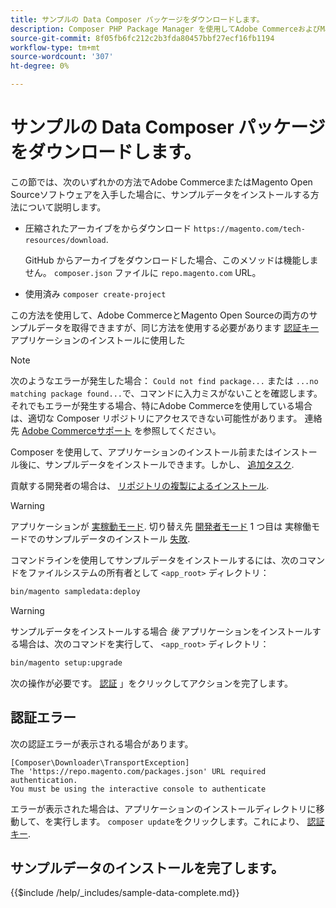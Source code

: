 ```yaml
---
title: サンプルの Data Composer パッケージをダウンロードします。
description: Composer PHP Package Manager を使用してAdobe CommerceおよびMagento Open Sourceサンプルデータをインストールするには、次の手順に従います。
source-git-commit: 8f05fb6fc212c2b3fda80457bbf27ecf16fb1194
workflow-type: tm+mt
source-wordcount: '307'
ht-degree: 0%

---
```



# サンプルの Data Composer パッケージをダウンロードします。

この節では、次のいずれかの方法でAdobe CommerceまたはMagento Open Sourceソフトウェアを入手した場合に、サンプルデータをインストールする方法について説明します。

* 圧縮されたアーカイブをからダウンロード `https://magento.com/tech-resources/download`.

   GitHub からアーカイブをダウンロードした場合、このメソッドは機能しません。 `composer.json` ファイルに `repo.magento.com` URL。

* 使用済み `composer create-project`

この方法を使用して、Adobe CommerceとMagento Open Sourceの両方のサンプルデータを取得できますが、同じ方法を使用する必要があります [認証キー](../prerequisites/authentication-keys.md) アプリケーションのインストールに使用した

>[!NOTE]
>
>次のようなエラーが発生した場合： `Could not find package...` または `...no matching package found...`で、コマンドに入力ミスがないことを確認します。 それでもエラーが発生する場合、特にAdobe Commerceを使用している場合は、適切な Composer リポジトリにアクセスできない可能性があります。 連絡先 [Adobe Commerceサポート](https://support.magento.com/hc/en-us) を参照してください。

Composer を使用して、アプリケーションのインストール前またはインストール後に、サンプルデータをインストールできます。しかし、 [追加タスク](remove-or-update.md).

貢献する開発者の場合は、 [リポジトリの複製によるインストール](git-repositories.md).

>[!WARNING]
>
>アプリケーションが [実稼動モード](../../configuration/bootstrap/application-modes.md#production-mode). 切り替え先 [開発者モード](../../configuration/bootstrap/application-modes.md#developer-mode) 1 つ目は 実稼働モードでのサンプルデータのインストール [失敗](https://support.magento.com/hc/en-us/articles/360033824571#symptom-production-mode-trouble-samp-prod-).

コマンドラインを使用してサンプルデータをインストールするには、次のコマンドをファイルシステムの所有者として `<app_root>` ディレクトリ：

```bash
bin/magento sampledata:deploy
```

>[!WARNING]
>
>サンプルデータをインストールする場合 _後_ アプリケーションをインストールする場合は、次のコマンドを実行して、 `<app_root>` ディレクトリ：

```bash
bin/magento setup:upgrade
```

次の操作が必要です。 [認証](../prerequisites/authentication-keys.md) 」をクリックしてアクションを完了します。

## 認証エラー

次の認証エラーが表示される場合があります。

```terminal
[Composer\Downloader\TransportException]
The 'https://repo.magento.com/packages.json' URL required authentication.
You must be using the interactive console to authenticate
```

エラーが表示された場合は、アプリケーションのインストールディレクトリに移動して、を実行します。 `composer update`をクリックします。これにより、 [認証キー](../prerequisites/authentication-keys.md).

## サンプルデータのインストールを完了します。

{{$include /help/_includes/sample-data-complete.md}}
